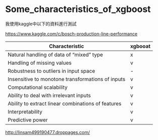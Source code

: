 # Some_characteristics_of_xgboost

我使用kaggle中以下的資料進行測試

 https://www.kaggle.com/c/bosch-production-line-performance 
 
|Characteristic|xgbooat|
|--------------|-------|
|Natural handling of data of “mixed” type| x |
|Handling of missing values| v |
|Robustness to outliers in input space| - |
|Insensitive to monotone transformations of inputs| v |
|Computational scalability| v |
|Ability to deal with irrelevant inputs| v |
|Ability to extract linear combinations of features| v |
|Interpretability | v |
|Predictive power| v |


http://linsam499190477.droppages.com/



